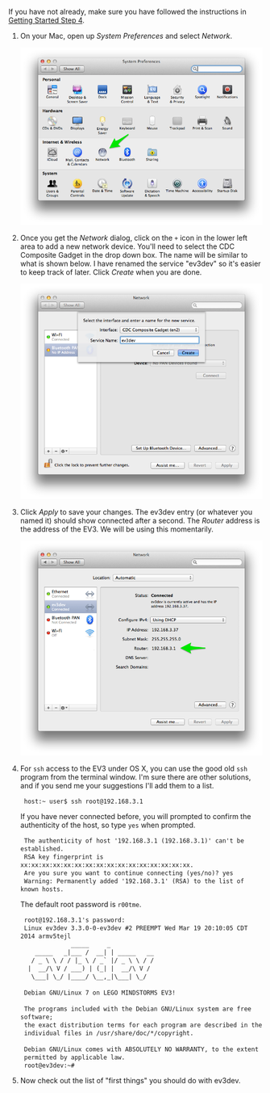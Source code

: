 If you have not already, make sure you have followed the instructions in [Getting Started Step 4](Getting-started-v2#step-4-enable-usb-networking).

1. On your Mac, open up *System Preferences* and select *Network*.

    ![SystemPreferencesNetwork](images/OSXRNDIS/SystemPreferencesNetwork.png)

2. Once you get the *Network* dialog, click on the `+` icon in the lower left area to add a new network device. You'll need to select the CDC Composite Gadget in the drop down box. The name will be similar to what is shown below. I have renamed the service "ev3dev" so it's easier to keep track of later. Click *Create* when you are done.

    ![AddNewDevice](images/OSXRNDIS/AddNewDevice.png)

3. Click *Apply* to save your changes. The ev3dev entry (or whatever you named it) should show connected after a second. The *Router* address is the address of the EV3. We will be using this momentarily.

    ![CDC-Connected](images/OSXRNDIS/CDC-Connected.png)

4. For `ssh` access to the EV3 under OS X, you can use the good old `ssh` program from the terminal window. I'm sure there are other solutions, and if you send me your suggestions I'll add them to a list.

        host:~ user$ ssh root@192.168.3.1

   If you have never connected before, you will prompted to confirm the authenticity of the host, so type `yes` when prompted.

        The authenticity of host '192.168.3.1 (192.168.3.1)' can't be established.
        RSA key fingerprint is xx:xx:xx:xx:xx:xx:xx:xx:xx:xx:xx:xx:xx:xx:xx:xx.
        Are you sure you want to continue connecting (yes/no)? yes
        Warning: Permanently added '192.168.3.1' (RSA) to the list of known hosts.

    The default root password is `r00tme`.

        root@192.168.3.1's password: 
        Linux ev3dev 3.3.0-0-ev3dev #2 PREEMPT Wed Mar 19 20:10:05 CDT 2014 armv5tejl
                     _____     _
           _____   _|___ /  __| | _____   __
          / _ \ \ / / |_ \ / _` |/ _ \ \ / /
         |  __/\ V / ___) | (_| |  __/\ V /
          \___| \_/ |____/ \__,_|\___| \_/
        
        Debian GNU/Linux 7 on LEGO MINDSTORMS EV3!
        
        The programs included with the Debian GNU/Linux system are free software;
        the exact distribution terms for each program are described in the
        individual files in /usr/share/doc/*/copyright.
        
        Debian GNU/Linux comes with ABSOLUTELY NO WARRANTY, to the extent
        permitted by applicable law.
        root@ev3dev:~# 

5. Now check out the list of "first things" you should do with ev3dev.